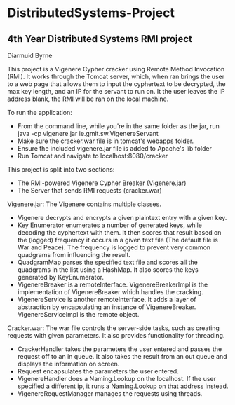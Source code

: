 # DistributedSystems-Project
## 4th Year Distributed Systems RMI project
Diarmuid Byrne

This project is a Vigenere Cypher cracker using Remote Method Invocation (RMI).
It works through the Tomcat server, which, when ran brings the user to a
web page that allows them to input the cyphertext to be decrypted, the max key length, and an IP for the servant to run on.
It the user leaves the IP address blank, the RMI will be ran on the local machine.

To run the application:
- From the command line, while you're in the same folder as the jar, run java -cp vigenere.jar ie.gmit.sw.VigenereServant
- Make sure the cracker.war file is in tomcat's webapps folder.
- Ensure the included vigenere.jar file is added to Apache's lib folder
- Run Tomcat and navigate to localhost:8080/cracker 

This project is split into two sections:
 - The RMI-powered Vigenere Cypher Breaker (Vigenere.jar)
 - The Server that sends RMI requests (cracker.war)

Vigenere.jar:
The Vigenere contains multiple classes.
- Vigenere decrypts and encrypts a given plaintext entry with a given key.
- Key Enumerator enumerates a number of generated keys, while decoding 
the cyphertext with them. It then scores that result based on the (logged) 
frequency it occurs in a given text file (The default file is War and Peace). 
The frequency is logged to prevent very common quadgrams from 
influencing the result.
- QuadgramMap parses the specified text file and scores all 
the quadgrams in the list using a HashMap. It also scores the keys 
generated by KeyEnumerator.
- VigenereBreaker is a remoteInterface. VigenereBreakerImpl is the 
implementation of VigenereBreaker which handles the cracking.
- VigenereService is another remoteInterface. It adds a layer of abstraction by 
encapsulating an instance of VigenereBreaker. VigenereServiceImpl is the remote object.

Cracker.war:
The war file controls the server-side tasks, such as creating
requests with given parameters. It also provides functionality for threading.
- CrackerHandler takes the parameters the user entered and passes the request off
to an in queue. It also takes the result from an out queue 
and displays the information on screen.
- Request encapsulates the parameters the user entered.
- VigenereHandler does a Naming.Lookup on the localhost.
If the user specified a different ip, it runs a Naming.Lookup on
that address instead.
- VigenereRequestManager manages the requests using threads.
